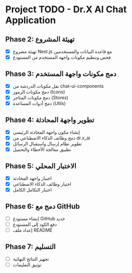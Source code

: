 # Project TODO - Dr.X AI Chat Application

## Phase 2: تهيئة المشروع
- [x] تهيئة مشروع Next.js مع قاعدة البيانات والمستخدمين
- [x] فحص وتنظيم مكونات واجهة المستخدم من المستودع

## Phase 3: دمج مكونات واجهة المستخدم
- [x] نقل مكونات الدردشة من chat-ui-components
- [x] دمج مكونات الرموز (Icons)
- [x] دمج مكونات المتاجر (Stores)
- [x] دمج أدوات المساعدة (Utils)

## Phase 4: تطوير واجهة المحادثة
- [x] إنشاء مكون واجهة المحادثة الرئيسي
- [x] دمج وظائف الذكاء الاصطناعي من dr.x_ai
- [x] تطوير نظام إرسال واستقبال الرسائل
- [x] تطبيق معالجة الأخطاء والتحميل

## Phase 5: الاختبار المحلي
- [x] اختبار واجهة المحادثة
- [x] اختبار وظائف الذكاء الاصطناعي
- [x] اختبار التكامل الكامل

## Phase 6: دمج مع GitHub
- [ ] إنشاء مستودع GitHub جديد
- [ ] دفع الكود إلى المستودع
- [ ] إعداد ملف README

## Phase 7: التسليم
- [ ] تجهيز النتائج النهائية
- [ ] توثيق التعليمات
